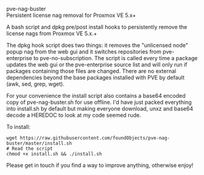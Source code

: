 pve-nag-buster  
Persistent license nag removal for Proxmox VE 5.x+

A bash script and dpkg pre/post install hooks to persistently remove the license nags from Proxmox VE 5.x.+

The dpkg hook script does two things: it removes the "unlicensed node" popup nag from the web gui and it switches repositories from pve-enterprise to pve-no-subscription. The script is called every time a package updates the web gui or the
pve-enterprise source list and will only run if packages containing those files are changed. There are no external dependencies beyond the base packages installed with PVE by default (awk, sed, grep, wget).

For your convenience the install script also contains a base64 encoded copy of pve-nag-buster.sh for use offline. I'd have just packed everything into install.sh by default but making everyone download, unxz and base64 decode a HEREDOC to look at my code seemed rude.

To install: 

```
wget https://raw.githubusercontent.com/foundObjects/pve-nag-buster/master/install.sh
# Read the script
chmod +x install.sh && ./install.sh
```

Please get in touch if you find a way to improve anything, otherwise enjoy!
